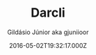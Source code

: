 ---
layout: JamstackTheme
title: Darcli
github: https://github.com/gjuniioor/darcli
demo: https://gjuniioor.github.io/darcli/
author: Gildásio Júnior aka gjuniioor
ssg: Jekyll
date: 2016-05-02T19:32:17.000Z
description: A dark + cli jekyll theme
stale: true
disabled_reason: demo url not found
disabled: true
---